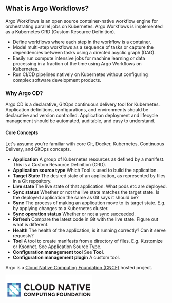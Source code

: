 ## What is Argo Workflows?
Argo Workflows is an open source container-native workflow engine for orchestrating parallel jobs on Kubernetes. Argo Workflows is implemented as a Kubernetes CRD (Custom Resource Definition).

* Define workflows where each step in the workflow is a container.
* Model multi-step workflows as a sequence of tasks or capture the dependencies between tasks using a directed acyclic graph (DAG).
* Easily run compute intensive jobs for machine learning or data processing in a fraction of the time using Argo Workflows on Kubernetes.
* Run CI/CD pipelines natively on Kubernetes without configuring complex software development products.

### Why Argo CD?
Argo CD is a declarative, GitOps continuous delivery tool for Kubernetes. \
Application definitions, configurations, and environments should be declarative and version controlled. Application deployment and lifecycle management should be automated, auditable, and easy to understand.

#### Core Concepts 
Let's assume you're familiar with core Git, Docker, Kubernetes, Continuous Delivery, and GitOps concepts.

- **Application** A group of Kubernetes resources as defined by a manifest. This is a Custom Resource Definition (CRD).
- **Application source type** Which Tool is used to build the application.
- **Target State** The desired state of an application, as represented by files in a Git repository.
- **Live state** The live state of that application. What pods etc are deployed.
- **Sync status** Whether or not the live state matches the target state. Is the deployed application the same as Git says it should be?
- **Sync** The process of making an application move to its target state. E.g. by applying changes to a Kubernetes cluster.
- **Sync operation status** Whether or not a sync succeeded.
- **Refresh** Compare the latest code in Git with the live state. Figure out what is different.
- **Health** The health of the application, is it running correctly? Can it serve requests?
- **Tool** A tool to create manifests from a directory of files. E.g. Kustomize or Ksonnet. See Application Source Type.
- **Configuration management tool** See **Tool**.
- **Configuration management plugin** A custom tool. 

Argo is a [Cloud Native Computing Foundation (CNCF)](https://cncf.io/) hosted project.

![CNCF Image](images/cncf.png)
